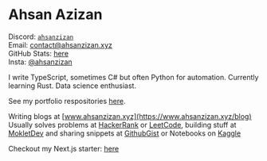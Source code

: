 # Ahsan Azizan
Discord: [`ahsanzizan`](https://discordapp.com/users/650696568227233823) <br />
Email: contact@ahsanzizan.xyz
<br />
GitHub Stats: [here](https://github.com/ahsanzizan/stats)
<br />
Insta: [@ahsanzizan](https://instagram.com/ahsanzizan)

I write TypeScript, sometimes C# but often Python for automation. Currently learning Rust. Data science enthusiast.

See my portfolio respositories [here](https://github.com/stars/ahsanzizan/lists/portfolio).

Writing blogs at [www.ahsanzizan.xyz](https://www.ahsanzizan.xyz/blog) <br />
Usually solves problems at [HackerRank](https://www.hackerrank.com/profile/ahsanzizan) or [LeetCode](https://leetcode.com), building stuff at [MokletDev](https://github.com/mokletdev) and sharing snippets at [GithubGist](https://gist.github.com/ahsanzizan) or Notebooks on [Kaggle](https://www.kaggle.com/ahsanawadullahazizan)

Checkout my Next.js starter: [here](https://github.com/ahsanzizan/next-starter)
